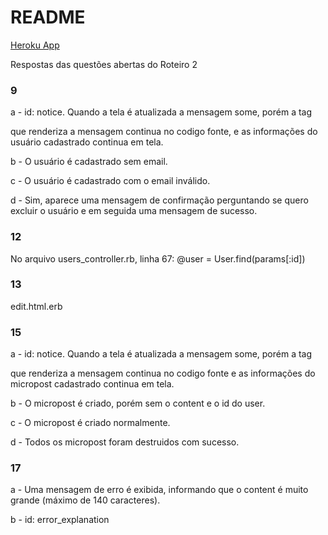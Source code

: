 # README

[Heroku App](https://rails-web-2-segundo-app.herokuapp.com/)

Respostas das questões abertas do Roteiro 2

### 9
a - id: notice. Quando a tela é atualizada a mensagem some, porém a tag <p></p> que renderiza a mensagem continua no codigo fonte, e as informações do usuário cadastrado continua em tela.

b - O usuário é cadastrado sem email.

c - O usuário é cadastrado com o email inválido.

d - Sim, aparece uma mensagem de confirmação perguntando se quero excluir o usuário e em seguida uma mensagem de sucesso.

### 12 
No arquivo users_controller.rb, linha 67: @user = User.find(params[:id])

### 13 
edit.html.erb

### 15
a - id: notice. Quando a tela é atualizada a mensagem some, porém a tag <p></p> que renderiza a mensagem continua no codigo fonte e as informações do micropost cadastrado continua em tela.

b - O micropost é criado, porém sem o content e o id do user.

c - O micropost é criado normalmente.

d - Todos os micropost foram destruidos com sucesso.

### 17 
a - Uma mensagem de erro é exibida, informando que o content é muito grande (máximo de 140 caracteres).

b - id: error_explanation